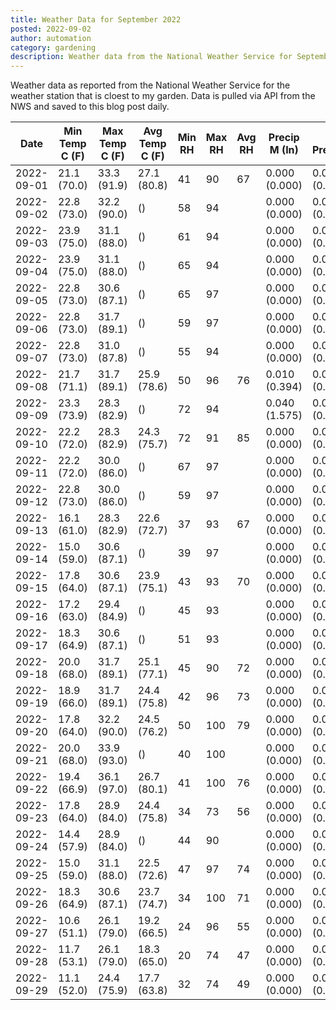 ```yaml
---
title: Weather Data for September 2022
posted: 2022-09-02
author: automation
category: gardening
description: Weather data from the National Weather Service for September 2022
---
```


Weather data as reported from the National Weather Service for the weather station 
that is cloest to my garden. Data is pulled via API from the NWS and saved to this 
blog post daily.

|Date|Min Temp C (F)|Max Temp C (F)|Avg Temp C (F)|Min RH|Max RH|Avg RH|Precip M (In)|Avg Precip/Hr|
|---|---|---|---|---|---|---|---|---|
|2022-09-01|21.1 (70.0)|33.3 (91.9)|27.1 (80.8)|41|90|67|0.000 (0.000)|0.000 (0.000)|
|2022-09-02|22.8 (73.0)|32.2 (90.0)| ()|58|94||0.000 (0.000)|0.000 (0.000)|
|2022-09-03|23.9 (75.0)|31.1 (88.0)| ()|61|94||0.000 (0.000)|0.000 (0.000)|
|2022-09-04|23.9 (75.0)|31.1 (88.0)| ()|65|94||0.000 (0.000)|0.000 (0.000)|
|2022-09-05|22.8 (73.0)|30.6 (87.1)| ()|65|97||0.000 (0.000)|0.000 (0.000)|
|2022-09-06|22.8 (73.0)|31.7 (89.1)| ()|59|97||0.000 (0.000)|0.000 (0.000)|
|2022-09-07|22.8 (73.0)|31.0 (87.8)| ()|55|94||0.000 (0.000)|0.000 (0.000)|
|2022-09-08|21.7 (71.1)|31.7 (89.1)|25.9 (78.6)|50|96|76|0.010 (0.394)|0.015 (0.015)|
|2022-09-09|23.3 (73.9)|28.3 (82.9)| ()|72|94||0.040 (1.575)|0.043 (0.043)|
|2022-09-10|22.2 (72.0)|28.3 (82.9)|24.3 (75.7)|72|91|85|0.000 (0.000)|0.000 (0.000)|
|2022-09-11|22.2 (72.0)|30.0 (86.0)| ()|67|97||0.000 (0.000)|0.000 (0.000)|
|2022-09-12|22.8 (73.0)|30.0 (86.0)| ()|59|97||0.000 (0.000)|0.000 (0.000)|
|2022-09-13|16.1 (61.0)|28.3 (82.9)|22.6 (72.7)|37|93|67|0.000 (0.000)|0.000 (0.000)|
|2022-09-14|15.0 (59.0)|30.6 (87.1)| ()|39|97||0.000 (0.000)|0.000 (0.000)|
|2022-09-15|17.8 (64.0)|30.6 (87.1)|23.9 (75.1)|43|93|70|0.000 (0.000)|0.000 (0.000)|
|2022-09-16|17.2 (63.0)|29.4 (84.9)| ()|45|93||0.000 (0.000)|0.000 (0.000)|
|2022-09-17|18.3 (64.9)|30.6 (87.1)| ()|51|93||0.000 (0.000)|0.000 (0.000)|
|2022-09-18|20.0 (68.0)|31.7 (89.1)|25.1 (77.1)|45|90|72|0.000 (0.000)|0.000 (0.000)|
|2022-09-19|18.9 (66.0)|31.7 (89.1)|24.4 (75.8)|42|96|73|0.000 (0.000)|0.000 (0.000)|
|2022-09-20|17.8 (64.0)|32.2 (90.0)|24.5 (76.2)|50|100|79|0.000 (0.000)|0.000 (0.000)|
|2022-09-21|20.0 (68.0)|33.9 (93.0)| ()|40|100||0.000 (0.000)|0.000 (0.000)|
|2022-09-22|19.4 (66.9)|36.1 (97.0)|26.7 (80.1)|41|100|76|0.000 (0.000)|0.000 (0.000)|
|2022-09-23|17.8 (64.0)|28.9 (84.0)|24.4 (75.8)|34|73|56|0.000 (0.000)|0.000 (0.000)|
|2022-09-24|14.4 (57.9)|28.9 (84.0)| ()|44|90||0.000 (0.000)|0.000 (0.000)|
|2022-09-25|15.0 (59.0)|31.1 (88.0)|22.5 (72.6)|47|97|74|0.000 (0.000)|0.000 (0.000)|
|2022-09-26|18.3 (64.9)|30.6 (87.1)|23.7 (74.7)|34|100|71|0.000 (0.000)|0.000 (0.000)|
|2022-09-27|10.6 (51.1)|26.1 (79.0)|19.2 (66.5)|24|96|55|0.000 (0.000)|0.000 (0.000)|
|2022-09-28|11.7 (53.1)|26.1 (79.0)|18.3 (65.0)|20|74|47|0.000 (0.000)|0.000 (0.000)|
|2022-09-29|11.1 (52.0)|24.4 (75.9)|17.7 (63.8)|32|74|49|0.000 (0.000)|0.000 (0.000)|
